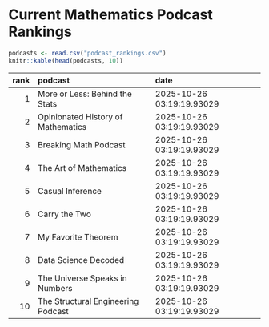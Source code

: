 # Current Mathematics Podcast Rankings


``` r
podcasts <- read.csv("podcast_rankings.csv")
knitr::kable(head(podcasts, 10))
```

| rank | podcast                            | date                      |
|-----:|:-----------------------------------|:--------------------------|
|    1 | More or Less: Behind the Stats     | 2025-10-26 03:19:19.93029 |
|    2 | Opinionated History of Mathematics | 2025-10-26 03:19:19.93029 |
|    3 | Breaking Math Podcast              | 2025-10-26 03:19:19.93029 |
|    4 | The Art of Mathematics             | 2025-10-26 03:19:19.93029 |
|    5 | Casual Inference                   | 2025-10-26 03:19:19.93029 |
|    6 | Carry the Two                      | 2025-10-26 03:19:19.93029 |
|    7 | My Favorite Theorem                | 2025-10-26 03:19:19.93029 |
|    8 | Data Science Decoded               | 2025-10-26 03:19:19.93029 |
|    9 | The Universe Speaks in Numbers     | 2025-10-26 03:19:19.93029 |
|   10 | The Structural Engineering Podcast | 2025-10-26 03:19:19.93029 |
